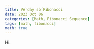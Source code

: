```yaml
---
title: Về dãy số Fibonacci
date: 2023 Oct 06
categories: [Math, Fibonacci Sequence]
tags: [math, fibonacci]
math: true
---
```


Hi.